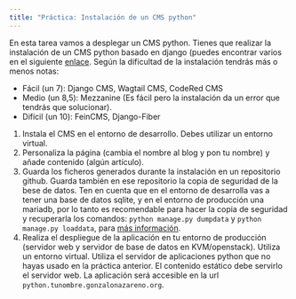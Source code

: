 ```yaml
---
title: "Práctica: Instalación de un CMS python"
---
```


En esta tarea vamos a desplegar un CMS python. Tienes que realizar la instalación de un CMS python basado en django (puedes encontrar varios en el siguiente [enlace](https://djangopackages.org/grids/g/cms/). Según la dificultad de la instalación tendrás más o menos notas:

* Fácil (un 7): Django CMS, Wagtail CMS, CodeRed CMS
* Medio (un 8,5): Mezzanine (Es fácil pero la instalación da un error que tendrás que solucionar).
* Difícil (un 10): FeinCMS, Django-Fiber

1. Instala el CMS en el entorno de desarrollo. Debes utilizar un entorno virtual.
2. Personaliza la página (cambia el nombre al blog y pon tu nombre) y añade contenido (algún artículo).
3. Guarda los ficheros generados durante la instalación en un repositorio github. Guarda también en ese repositorio la copia de seguridad de la bese de datos. Ten en cuenta que en el entorno de desarrolla vas a tener una base de datos sqlite, y en el entorno de producción una mariadb, por lo tanto es recomendable para hacer la copia de seguridad y recuperarla los comandos: `python manage.py dumpdata` y `python manage.py loaddata`, para [más información](https://coderwall.com/p/mvsoyg/django-dumpdata-and-loaddata).
4. Realiza el despliegue de la aplicación en tu entorno de producción (servidor web y servidor de base de datos en KVM/openstack). Utiliza un entorno virtual. Utiliza el servidor de aplicaciones python que no hayas usado en la práctica anterior. El contenido estático debe servirlo el servidor web. La aplicación será accesible en la url `python.tunombre.gonzalonazareno.org`.
